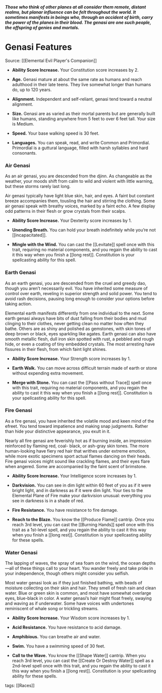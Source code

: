 **_Those who think of other planes at all consider them remote, distant realms, but planar influence can be felt throughout the world. It sometimes manifests in beings who, through an accident of birth, carry the power of the planes in their blood. The genasi are one such people, the offspring of genies and mortals._**

# Genasi Features

Source: [[Elemental Evil Player's Companion]]

-   **Ability Score Increase.** Your Constitution score increases by 2.

-   **Age.** Genasi mature at about the same rate as humans and reach adulthood in their late teens. They live somewhat longer than humans do, up to 120 years.

-   **Alignment.** Independent and self-reliant, genasi tend toward a neutral alignment.

-   **Size.** Genasi are as varied as their mortal parents but are generally built like humans, standing anywhere from 5 feet to over 6 feet tall. Your size is Medium.

-   **Speed.** Your base walking speed is 30 feet.

-   **Languages.** You can speak, read, and write Common and Primordial. Primordial is a guttural language, filled with harsh syllables and hard consonants.

### Air Genasi

As an air genasi, you are descended from the djinn. As changeable as the weather, your moods shift from calm to wild and violent with little warning, but these storms rarely last long.

Air genasi typically have light blue skin, hair, and eyes. A faint but constant breeze accompanies them, tousling the hair and stirring the clothing. Some air genasi speak with breathy voices, marked by a faint echo. A few display odd patterns in their flesh or grow crystals from their scalps.

-   **Ability Score Increase.** Your Dexterity score increases by 1.

-   **Unending Breath.** You can hold your breath indefinitely while you’re not [[incapacitated]].

-   **Mingle with the Wind.** You can cast the [[Levitate]] spell once with this trait, requiring no material components, and you regain the ability to cast it this way when you finish a [[long rest]]. Constitution is your spellcasting ability for this spell.

### Earth Genasi

As an earth genasi, you are descended from the cruel and greedy dao, though you aren’t necessarily evil. You have inherited some measure of control over earth, reveling in superior strength and solid power. You tend to avoid rash decisions, pausing long enough to consider your options before taking action.

Elemental earth manifests differently from one individual to the next. Some earth genasi always have bits of dust falling from their bodies and mud clinging to their clothes, never getting clean no matter how often they bathe. Others are as shiny and polished as gemstones, with skin tones of deep brown or black, eyes sparkling like agates. Earth genasi can also have smooth metallic flesh, dull iron skin spotted with rust, a pebbled and rough hide, or even a coating of tiny embedded crystals. The most arresting have fissures in their flesh, from which faint light shines.

-   **Ability Score Increase.** Your Strength score increases by 1.

-   **Earth Walk.** You can move across difficult terrain made of earth or stone without expending extra movement.

-   **Merge with Stone.** You can cast the [[Pass without Trace]] spell once with this trait, requiring no material components, and you regain the ability to cast it this way when you finish a [[long rest]]. Constitution is your spellcasting ability for this spell.

### Fire Genasi

As a fire genasi, you have inherited the volatile mood and keen mind of the efreet. You tend toward impatience and making snap judgments. Rather than hide your distinctive appearance, you exult in it.

Nearly all fire genasi are feverishly hot as if burning inside, an impression reinforced by flaming red, coal- black, or ash-gray skin tones. The more human-looking have fiery red hair that writhes under extreme emotion, while more exotic specimens sport actual flames dancing on their heads. Fire genasi voices might sound like crackling flames, and their eyes flare when angered. Some are accompanied by the faint scent of brimstone.

-   **Ability Score Increase.** Your Intelligence score increases by 1.

-   **Darkvision.** You can see in dim light within 60 feet of you as if it were bright light, and in darkness as if it were dim light. Your ties to the Elemental Plane of Fire make your darkvision unusual: everything you see in darkness is in a shade of red.

-   **Fire Resistance.** You have resistance to fire damage.

-   **Reach to the Blaze.** You know the [[Produce Flame]] cantrip. Once you reach 3rd level, you can cast the [[Burning Hands]] spell once with this trait as a 1st-level spell, and you regain the ability to cast it this way when you finish a [[long rest]]. Constitution is your spellcasting ability for these spells.

### Water Genasi

The lapping of waves, the spray of sea foam on the wind, the ocean depths—all of these things call to your heart. You wander freely and take pride in your independence, though others might consider you selfish.

Most water genasi look as if they just finished bathing, with beads of moisture collecting on their skin and hair. They smell of fresh rain and clean water. Blue or green skin is common, and most have somewhat overlarge eyes, blue-black in color. A water genasi’s hair might float freely, swaying and waving as if underwater. Some have voices with undertones reminiscent of whale song or trickling streams.

-   **Ability Score Increase.** Your Wisdom score increases by 1.

-   **Acid Resistance.** You have resistance to acid damage.

-   **Amphibious.** You can breathe air and water.

-   **Swim.** You have a swimming speed of 30 feet.

-   **Call to the Wave.** You know the [[Shape Water]] cantrip. When you reach 3rd level, you can cast the [[Create Or Destroy Water]] spell as a 2nd-level spell once with this trait, and you regain the ability to cast it this way when you finish a [[long rest]]. Constitution is your spellcasting ability for these spells.

tags: [[Races]]